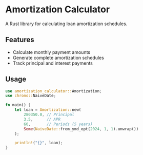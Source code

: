 # Amortization Calculator

A Rust library for calculating loan amortization schedules.

## Features
- Calculate monthly payment amounts
- Generate complete amortization schedules
- Track principal and interest payments

## Usage

```rust
use amortization_calculator::Amortization;
use chrono::NaiveDate;

fn main() {
    let loan = Amortization::new(
        280350.0, // Principal
        3.5,      // APR
        60,       // Periods (5 years)
        Some(NaiveDate::from_ymd_opt(2024, 1, 1).unwrap())
    );

    println!("{}", loan);
}
```